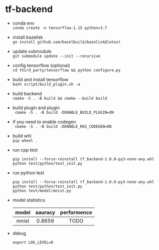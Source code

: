 # tf-backend

- conda env  
`conda create -n tensorflow-1.15 python=3.7`

- install bazelisk  
`go install github.com/bazelbuild/bazelisk@latest`

- update submodule  
`git submodule update --init --recursive`

- config tensorflow (optional)  
`cd third_party/tensorflow && python configure.py`

- build and install tensorflow  
`bash script/build_plugin.sh -a`

- build backend  
`cmake -S . -B build && cmake --build build`

- build plugin and plugin  
` cmake -S . -B build -DENABLE_BUILD_PLUGIN=ON`

- if you need to enable codegen  
` cmake -S . -B build -DENABLE_REG_CODEGEN=ON`

- build whl  
`pip wheel .`

- run cpp test  
    ```
    pip install --force-reinstall tf_backend-1.0.0-py3-none-any.whl
    python test/python/test_init.py
    ```

- run python test  
    ```
    pip install --force-reinstall tf_backend-1.0.0-py3-none-any.whl
    python test/python/test_init.py
    python test/model/mnist.py
    ```

- model statistics

    |model|aauracy|performence|  
    |:---:|:---:| :---:|
    |mnist|0.8659|TODO|

- debug  
    ```
    export LOG_LEVEL=0
    ```
